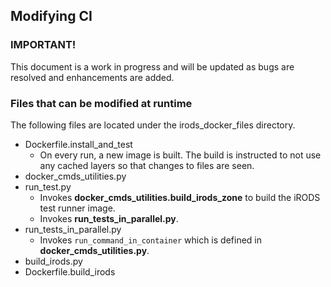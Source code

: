 ## Modifying CI

### IMPORTANT!
This document is a work in progress and will be updated as bugs are resolved and enhancements are added.

### Files that can be modified at runtime
The following files are located under the irods_docker_files directory.
- Dockerfile.install_and_test
    - On every run, a new image is built. The build is instructed to not use any cached layers so that changes to files are seen.
- docker_cmds_utilities.py
- run_test.py
    - Invokes **docker_cmds_utilities.build_irods_zone** to build the iRODS test runner image.
    - Invokes **run_tests_in_parallel.py**.
- run_tests_in_parallel.py
    - Invokes `run_command_in_container` which is defined in **docker_cmds_utilities.py**.
- build_irods.py
- Dockerfile.build_irods
